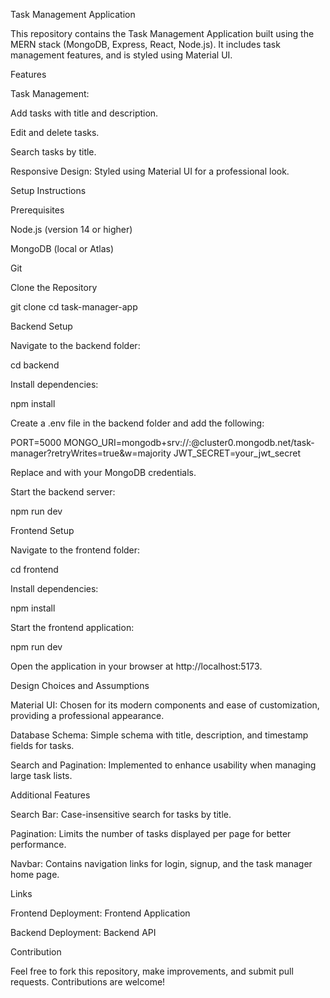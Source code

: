 Task Management Application

This repository contains the Task Management Application built using the MERN stack (MongoDB, Express, React, Node.js). It includes task management features, and is styled using Material UI.

Features

Task Management:

Add tasks with title and description.

Edit and delete tasks.

Search tasks by title.

Responsive Design: Styled using Material UI for a professional look.

Setup Instructions

Prerequisites

Node.js (version 14 or higher)

MongoDB (local or Atlas)

Git

Clone the Repository

git clone <repository-url>
cd task-manager-app

Backend Setup

Navigate to the backend folder:

cd backend

Install dependencies:

npm install

Create a .env file in the backend folder and add the following:

PORT=5000
MONGO_URI=mongodb+srv://<username>:<password>@cluster0.mongodb.net/task-manager?retryWrites=true&w=majority
JWT_SECRET=your_jwt_secret

Replace <username> and <password> with your MongoDB credentials.

Start the backend server:

npm run dev

Frontend Setup

Navigate to the frontend folder:

cd frontend

Install dependencies:

npm install

Start the frontend application:

npm run dev

Open the application in your browser at http://localhost:5173.

Design Choices and Assumptions

Material UI: Chosen for its modern components and ease of customization, providing a professional appearance.

Database Schema: Simple schema with title, description, and timestamp fields for tasks.

Search and Pagination: Implemented to enhance usability when managing large task lists.

Additional Features

Search Bar: Case-insensitive search for tasks by title.

Pagination: Limits the number of tasks displayed per page for better performance.

Navbar: Contains navigation links for login, signup, and the task manager home page.

Links

Frontend Deployment: Frontend Application

Backend Deployment: Backend API

Contribution

Feel free to fork this repository, make improvements, and submit pull requests. Contributions are welcome!
